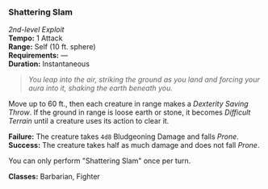 ### Shattering Slam
*2nd-level Exploit*  
**Tempo:** 1 Attack  
**Range:** Self (10 ft. sphere)  
**Requirements:** —  
**Duration:** Instantaneous  

> *You leap into the air, striking the ground as you land and forcing your aura into it, shaking the earth beneath you.*

Move up to 60 ft., then each creature in range makes a *Dexterity Saving Throw*. If the ground in range is loose earth or stone, it becomes *Difficult Terrain* until a creature uses its action to clear it.

**Failure:** The creature takes `4d8` Bludgeoning Damage and falls *Prone*.  
**Success:** The creature takes half as much damage and does not fall *Prone*.

You can only perform "Shattering Slam" once per turn.

**Classes:** Barbarian, Fighter